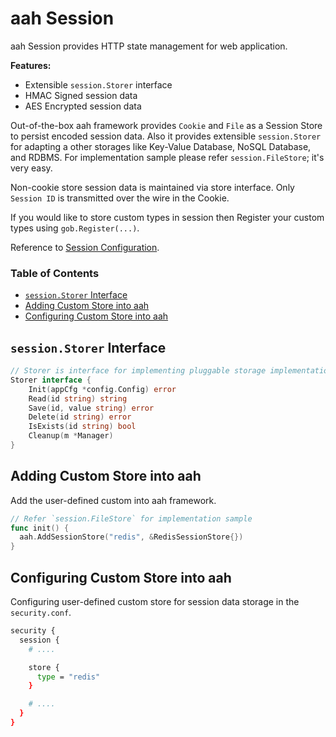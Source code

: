 # aah Session

aah Session provides HTTP state management for web application.

**Features:**

  * Extensible `session.Storer` interface
  * HMAC Signed session data
  * AES Encrypted session data

Out-of-the-box aah framework provides `Cookie` and `File` as a Session Store to persist encoded session data. Also it provides extensible `session.Storer` for adapting a other storages like Key-Value Database, NoSQL Database, and RDBMS. For implementation sample please refer `session.FileStore`; it's very easy.

Non-cookie store session data is maintained via store interface. Only `Session ID` is transmitted over the wire in the Cookie.

If you would like to store custom types in session then Register your custom types using `gob.Register(...)`.

Reference to [Session Configuration](security-config.html#section-session).

### Table of Contents

  * [`session.Storer` Interface](#session-storer-interface)
  * [Adding Custom Store into aah](#adding-custom-store-into-aah)
  * [Configuring Custom Store into aah](#configuring-custom-store-into-aah)

## `session.Storer` Interface

```go
// Storer is interface for implementing pluggable storage implementation.
Storer interface {
	Init(appCfg *config.Config) error
	Read(id string) string
	Save(id, value string) error
	Delete(id string) error
	IsExists(id string) bool
	Cleanup(m *Manager)
}
```

## Adding Custom Store into aah

Add the user-defined custom into aah framework.
```go
// Refer `session.FileStore` for implementation sample
func init() {
  aah.AddSessionStore("redis", &RedisSessionStore{})
}
```

## Configuring Custom Store into aah

Configuring user-defined custom store for session data storage in the `security.conf`.
```bash
security {
  session {
    # ....

    store {
      type = "redis"
    }

    # ....
  }
}
```
